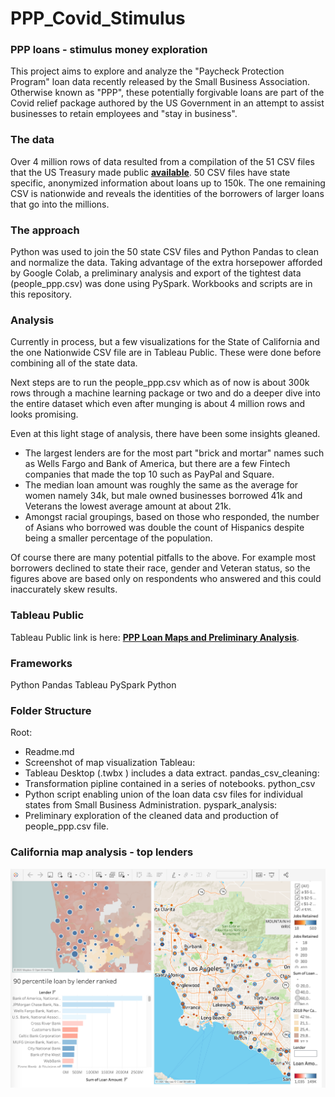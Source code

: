 # PPP_Covid_Stimulus

### PPP loans - stimulus money exploration
This project aims to explore and analyze the "Paycheck Protection Program" loan data recently released by the Small Business Association.  Otherwise known as "PPP", these potentially forgivable loans are part of the Covid relief package authored by the US Government in an attempt to assist businesses to retain employees and "stay in business". 

### The data 
Over 4 million rows of data resulted from a compilation of the 51 CSV files that the US Treasury made public  <a href='https://home.treasury.gov/policy-issues/cares-act/assistance-for-small-businesses/sba-paycheck-protection-program-loan-level-data'><strong>available</strong></a>. 50 CSV files have state specific, anonymized information about loans up to 150k. The one remaining CSV is nationwide and reveals the identities of the borrowers of larger loans that go into the millions.

### The approach
Python was used to join the 50 state CSV files and Python Pandas to clean and normalize the data. Taking advantage of the extra horsepower afforded by Google Colab, a preliminary analysis and export of the tightest data (people_ppp.csv) was done using PySpark. Workbooks and scripts are in this repository.

### Analysis
Currently in process, but a few visualizations for the State of California and the one Nationwide CSV file are in Tableau Public. These were done before combining all of the state data. 

Next steps are to run the people_ppp.csv which as of now is about 300k rows through a machine learning package or two and do a deeper dive into the entire dataset which even after munging is about 4 million rows and looks promising.

Even at this light stage of analysis, there have been some insights gleaned. 
- The largest lenders are for the most part "brick and mortar" names such as Wells Fargo and Bank of America, but there are a few Fintech companies that made the top 10 such as PayPal and Square. 
- The median loan amount was roughly the same as the average for women namely 34k, but male owned businesses borrowed 41k and Veterans the lowest average amount at about 21k. 
- Amongst racial groupings, based on those who responded, the number of Asians who borrowed was double the count of Hispanics despite being a smaller percentage of the population. 

Of course there are many potential pitfalls to the above. For example most borrowers declined to state their race, gender and Veteran status, so the figures above are based only on respondents who answered and this could inaccurately skew results. 

### Tableau Public
Tableau Public link is here:  <a href='https://public.tableau.com/profile/cerejarosinha#!/vizhome/ppp_loan_analysis/LoansbyLender?publish=yes'><strong>PPP Loan Maps and Preliminary Analysis</strong></a>.

### Frameworks
Python Pandas
Tableau
PySpark
Python

### Folder Structure
Root:
- Readme.md
- Screenshot of map visualization
Tableau:
- Tableau Desktop (.twbx ) includes a data extract.
pandas_csv_cleaning:
- Transformation pipline contained in a series of notebooks.
python_csv
- Python script enabling union of the loan data csv files for individual states from Small Business Administration.
pyspark_analysis:
- Preliminary exploration of the cleaned data  and production of people_ppp.csv file.


### California map analysis - top lenders
![](PPP_stimulus_california.png)

